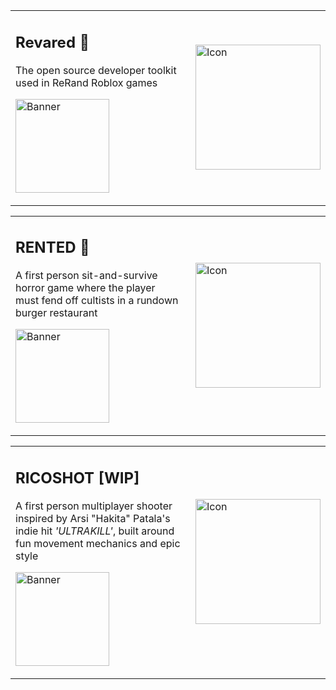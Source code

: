 <table><tr><td>
  
## Revared 🔻

The open source developer toolkit used in ReRand Roblox games

<a href="https://github.com/ReRand/RbxRevared"><img height=150 src="" alt="Banner">

</td><td>

<a href="https://github.com/ReRand/RbxRevared"><img height=200 src="" alt="Icon">
  
</td></tr></table>



<table><tr><td>
  
## RENTED 🍔 

A first person sit-and-survive horror game where the player<br>must fend off cultists in a rundown burger restaurant

<a href="https://www.roblox.com/games/15492975108/RENTED?AssetId=15492975108"><img height=150 src="https://tr.rbxcdn.com/049a08fff43d029c81bdaff3c228d61a/768/432/Image/Png" alt="Banner">

</td><td>

<a href="https://www.roblox.com/games/15492975108/RENTED?AssetId=15492975108"><img height=200 src="https://tr.rbxcdn.com/23753ccabc7d15eb38dfe8e06fceae2a/150/150/Image/Png" alt="Icon">
  
</td></tr></table>



<table><tr><td>
  
## RICOSHOT [WIP]

A first person multiplayer shooter inspired by Arsi "Hakita" Patala's <br>indie hit *'ULTRAKILL'*, built around fun movement mechanics and epic style

<a href="https://www.roblox.com/games/15492975108/RENTED?AssetId=15492975108"><img height=150 src="" alt="Banner">

</td><td>

<a href="https://www.roblox.com/games/15492975108/RENTED?AssetId=15492975108"><img height=200 src="" alt="Icon">
  
</td></tr></table>
